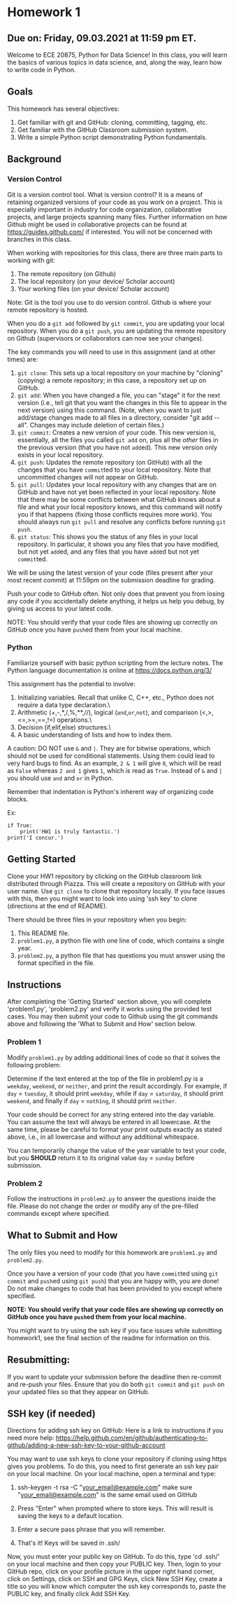# Homework 1

## Due on: Friday, 09.03.2021 at 11:59 pm ET. 

Welcome to ECE 20875, Python for Data Science! In this class, you will learn the basics of various topics in data science, and, along the way, learn how to write code in Python.

## Goals

This homework has several objectives:

1. Get familiar with git and GitHub: cloning, committing, tagging, etc.
2. Get familiar with the GitHub Classroom submission system.
3. Write a simple Python script demonstrating Python fundamentals.

## Background

### Version Control

Git is a version control tool. What is version control? It is a means of retaining
organized versions of your code as you work on a project. This is especially important 
in industry for code organization, collaborative projects, and large projects spanning many files.
Further information on how Github might be used in collaborative projects can be found at https://guides.github.com/ 
if interested. You will not be concerned with branches in this class.

When working with repositories for this class, there are three main parts to working with git: 
1. The remote repository (on Github) 
2. The local repository (on your device/ Scholar account) 
3. Your working files (on your device/ Scholar account) 

Note: Git is the tool you use to do version control. Github is where your remote repository is hosted.

When you do a `git add` followed by `git commit`, you are updating your local repository.
When you do a `git push`, you are updating the remote repository on Github (supervisors or collaborators can now see your changes).

The key commands you will need to use in this assignment (and at other times) are:

1. `git clone`: This sets up a local repository on your machine by "cloning" (copying) a remote repository; in this case, a repository set up on GitHub.
2. `git add`: When you have changed a file, you can "stage" it for the next version (i.e., tell git that you want the changes in this file to appear in the next version) using this command. (Note, when you want to just add/stage changes made to all files in a directory, consider "git add --all". Changes may include deletion of certain files.)
3. `git commit`: Creates a new version of your code. This new version is, essentially, all the files you called `git add` on, plus all the _other_ files in the previous version (that you have not `add`ed). This new version only exists in your local repository.
4. `git push`: Updates the remote repository (on GitHub) with all the changes that you have `commit`ted to your local repository. Note that uncommitted changes will not appear on GitHub.
5. `git pull`: Updates your local repository with any changes that are on GitHub and have not yet been reflected in your local repository. Note that there may be some conflicts between what GitHub knows about a file and what your local repository knows, and this command will notify you if that happens (fixing those conflicts requires more work). You should always run `git pull` and resolve any conflicts before running `git push`.
6. `git status`: This shows you the status of any files in your local repository. In particular, it shows you any files that you have modified, but not yet `add`ed, and any files that you have `add`ed but not yet `commit`ted.

We will be using the latest version of your code (files present after your most recent commit) at 11:59pm on the submission deadline for grading.

Push your code to GitHub often. Not only does that prevent you from
losing any code if you accidentally delete anything, it helps us help you
debug, by giving us access to your latest code.

NOTE: You should verify that your code files are showing up correctly on GitHub once you have `push`ed them from your local machine.

### Python

Familiarize yourself with basic python scripting from the lecture notes. The Python language documentation is online at https://docs.python.org/3/

This assignment has the potential to involve:
1. Initializing variables. Recall that unlike C, C++, etc., Python does not require a data type declaration.\
2. Arithmetic (+,-,\*,/,%,**,//), logical (`and`,`or`,`not`), and comparison (<,>,<=,>=,==,!=) operations.\
3. Decision (if,elif,else) structures.\
4. A basic understanding of lists and how to index them.

A caution: DO NOT use `&` and `|`. They are for bitwise operations, which should not be used for conditional statements. Using them could lead to very hard bugs to find. As an example, `2 & 1` will give `0`, which will be read as `False` whereas `2 and 1` gives `1`, which is read as `True`. Instead of `&` and `|` you should use `and` and `or` in Python. 

Remember that indentation is Python's inherent way of organizing code blocks.

Ex:

```
if True:
    print('HW1 is truly fantastic.')
print('I concur.')
```



## Getting Started

Clone your HW1 repository by clicking on the GitHub classroom link distributed through Piazza. This will create a repository on GitHub with your user name. Use `git clone` to clone that repository locally. If you face issues with this, then you might want to look into using 'ssh key' to clone (directions at the end of README). 

There should be three files in your repository when you begin:

1. This README file.
2. `problem1.py`, a python file with one line of code, which contains a single year.
3. `problem2.py`, a python file that has questions you must answer using the format specified in the file.

## Instructions

After completing the 'Getting Started' section above, you will complete 'problem1.py', 'problem2.py' and verify it works using the provided test cases. You may then submit your code to Github using the git commands above and following the 'What to Submit and How' section below.

### Problem 1

Modify `problem1.py` by adding additional lines of code so that it solves the following problem: 

Determine if the text entered at the top of the file in problem1.py is a `weekday`, `weekend`, or `neither`, and print the result accordingly. For example, if `day` = `tuesday`, it should print `weekday`, while if `day` = `saturday`, it should print `weekend`, and finally if `day` = `noth1ng`, it should print `neither`.

Your code should be correct for any string entered into the day variable. You can assume the text will always be entered in all lowercase. At the same time, please be careful to format your print outputs exactly as stated above, i.e., in all lowercase and without any additional whitespace.

You can temporarily change the value of the year variable to test your code, but you **SHOULD** return it to its original value `day` = `sunday` before submission.


### Problem 2

Follow the instructions in `problem2.py` to answer the questions inside the file. Please do not change the order or modify any of the pre-filled commands except where specified.

## What to Submit and How

The only files you need to modify for this homework are `problem1.py` and `problem2.py`.

Once you have a version of your code (that you have `commit`ted using `git commit` and `push`ed using `git push`) that you are happy with, you are done! Do not make changes to code that has been provided to you except where specified.

**NOTE: You should verify that your code files are showing up correctly on GitHub once you have `push`ed them from your local machine.**

You might want to try using the ssh key if you face issues while submitting homework1, see the final section of the readme for information on this.

## Resubmitting:
If you want to update your submission before the deadline then re-commit and re-push your files. Ensure that you do both `git commit` and `git push` on your updated files so that they appear on GitHub. 


## SSH key (if needed)
Directions for adding ssh key on GitHub:
Here is a link to instructions if you need more help: https://help.github.com/en/github/authenticating-to-github/adding-a-new-ssh-key-to-your-github-account

You may want to use ssh keys to clone your repository if cloning using https gives you problems. To do this, you need to first generate an ssh key pair on your local machine. On your local machine, open a terminal and type:

1. ssh-keygen -t rsa -C "your_email@example.com"
   make sure "your_email@example.com" is the same email used on GitHub

2. Press "Enter" when prompted where to store keys. This will result is saving the keys to a default location.

3. Enter a secure pass phrase that you will remember. 

4. That's it! Keys will be saved in .ssh/

Now, you must enter your public key on GitHub. To do this, type 'cd .ssh/' on your local machine and then copy your PUBLIC key. Then, login to your GitHub repo, click on your profile picture in the upper right hand corner, click on Settings, click on SSH and GPG Keys, click New SSH Key, create a title so you will know which computer the ssh key corresponds to, paste the PUBLIC key, and finally click Add SSH Key. 
```

